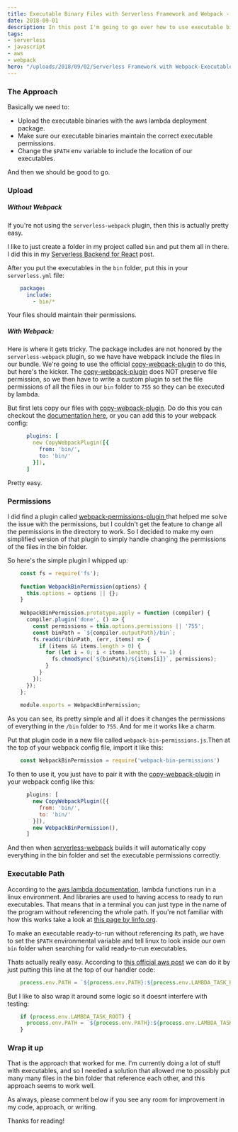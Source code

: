 ```yaml
---
title: Executable Binary Files with Serverless Framework and Webpack - AWS Lambda
date: 2018-09-01
description: In this post I'm going to go over how to use executable binary files with the serverless framework and webpack.
tags:
- serverless
- javascript
- aws
- webpack
hero: "/uploads/2018/09/02/Serverless Framework with Webpack-Executables.png"
---
```

### The Approach

Basically we need to:

* Upload the executable binaries with the aws lambda deployment package.
* Make sure our executable binaries maintain the correct executable permissions.
* Change the `$PATH` env variable to include the location of our executables.

And then we should be good to go.

### Upload

##### Without Webpack

If you're not using the `serverless-webpack` plugin, then this is actually pretty easy.

I like to just create a folder in my project called `bin` and put them all in there. I did this in my [Serverless Backend for React](http://nmajor.com/posts/serverless-back-end-for-react-your-introduction-to-serverless-architecture "http://nmajor.com/posts/serverless-back-end-for-react-your-introduction-to-serverless-architecture") post.

After you put the executables in the `bin` folder, put this in your `serverless.yml` file:

```yml
    package:
      include:
        - bin/*
```

Your files should maintain their permissions.

##### With Webpack:

Here is where it gets tricky. The package includes are not honored by the `serverless-webpack` plugin, so we have have webpack include the files in our bundle. We're going to use the official [copy-webpack-plugin](https://webpack.js.org/plugins/copy-webpack-plugin/ "https://webpack.js.org/plugins/copy-webpack-plugin/") to do this, but here's the kicker. The [copy-webpack-plugin](https://webpack.js.org/plugins/copy-webpack-plugin/ "https://webpack.js.org/plugins/copy-webpack-plugin/") does NOT preserve file permission, so we then have to write a custom plugin to set the file permissions of all the files in our `bin` folder to `755` so they can be executed by lambda.

But first lets copy our files with [copy-webpack-plugin](https://webpack.js.org/plugins/copy-webpack-plugin/ "https://webpack.js.org/plugins/copy-webpack-plugin/"). Do do this you can checkout the [documentation here](), or you can add this to your webpack config:

```yml
      plugins: [
        new CopyWebpackPlugin([{
          from: 'bin/',
          to: 'bin/'
        }]),
      ]
```

Pretty easy.

### Permissions

I did find a plugin called [webpack-permissions-plugin ](https://www.npmjs.com/package/webpack-permissions-plugin "https://www.npmjs.com/package/webpack-permissions-plugin") that helped me solve the issue with the permissions, but I couldn't get the feature to change all the permissions in the directory to work. So I decided to make my own simplified version of that plugin to simply handle changing the permissions of the files in the bin folder.

So here's the simple plugin I whipped up:

```js
    const fs = require('fs');
    
    function WebpackBinPermission(options) {
      this.options = options || {};
    }
    
    WebpackBinPermission.prototype.apply = function (compiler) {
      compiler.plugin('done', () => {
        const permissions = this.options.permissions || '755';
        const binPath = `${compiler.outputPath}/bin`;
        fs.readdir(binPath, (err, items) => {
          if (items && items.length > 0) {
            for (let i = 0; i < items.length; i += 1) {
              fs.chmodSync(`${binPath}/${items[i]}`, permissions);
            }
          }
        });
      });
    };
    
    module.exports = WebpackBinPermission;
```

As you can see, its pretty simple and all it does it changes the permissions of everything in the `/bin` folder to `755`. And for me it works like a charm.

Put that plugin code in a new file called `webpack-bin-permissions.js`.Then at the top of your webpack config file, import it like this: 

```js
    const WebpackBinPermission = require('webpack-bin-permissions')
```

To then to use it, you just have to pair it with the [copy-webpack-plugin](https://webpack.js.org/plugins/copy-webpack-plugin/ "https://webpack.js.org/plugins/copy-webpack-plugin/") in your webpack config like this:

```js
      plugins: [
        new CopyWebpackPlugin([{
          from: 'bin/',
          to: 'bin/'
        }]),
        new WebpackBinPermission(),
      ]
```

And then when [serverless-webpack]() builds it will automatically copy everything in the bin folder and set the executable permissions correctly.

### Executable Path

According to the [aws lambda documentation](https://docs.aws.amazon.com/lambda/latest/dg/current-supported-versions.html "https://docs.aws.amazon.com/lambda/latest/dg/current-supported-versions.html"), lambda functions run in a linux environment. And libraries are used to having access to ready to run executables. That means that in a terminal you can just type in the name of the program without referencing the whole path. If you're not familiar with how this works take a look at [this page by linfo.org](http://www.linfo.org/path_env_var.html "http://www.linfo.org/path_env_var.html").

To make an executable ready-to-run without referencing its path, we have to set the `$PATH` environmental variable and tell linux to look inside our own `bin` folder when searching for valid ready-to-run executables.

Thats actually really easy. According to [this official aws post]() we can do it by just putting this line at the top of our handler code:

```js
    process.env.PATH = `${process.env.PATH}:${process.env.LAMBDA_TASK_ROOT}/bin`;
```

But I like to also wrap it around some logic so it doesnt interfere with testing:

```js
    if (process.env.LAMBDA_TASK_ROOT) {
      process.env.PATH = `${process.env.PATH}:${process.env.LAMBDA_TASK_ROOT}/bin`;
    }
```

### Wrap it up

That is the approach that worked for me. I'm currently doing a lot of stuff with executables, and so I needed a solution that allowed me to possibly put many many files in the bin folder that reference each other, and this approach seems to work well.

As always, please comment below if you see any room for improvement in my code, approach, or writing.

Thanks for reading!